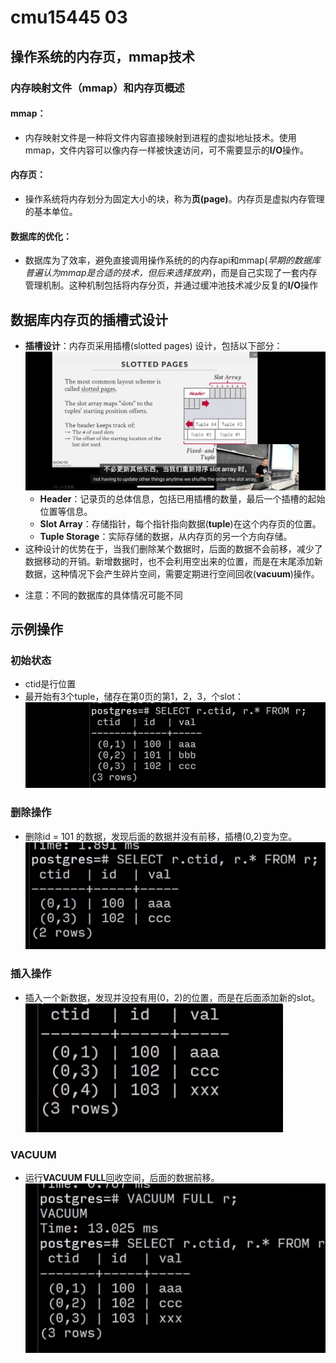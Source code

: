 # cmu15445 03

 ## 操作系统的内存页，mmap技术
 ### 内存映射文件（mmap）和内存页概述
 #### mmap：
 - 内存映射文件是一种将文件内容直接映射到进程的虚拟地址技术。使用mmap，文件内容可以像内存一样被快速访问，可不需要显示的**I/O**操作。
#### 内存页：
  - 操作系统将内存划分为固定大小的块，称为**页(page)**。内存页是虚拟内存管理的基本单位。
#### 数据库的优化：
  - 数据库为了效率，避免直接调用操作系统的的内存api和mmap(*早期的数据库普遍认为mmap是合适的技术，但后来选择放弃*)，而是自己实现了一套内存管理机制。这种机制包括将内存分页，并通过缓冲池技术减少反复的**I/O**操作

## 数据库内存页的插槽式设计
 - **插槽设计**：内存页采用插槽(slotted pages) 设计，包括以下部分：
![](./03%20picture/slot.png)
    - **Header**：记录页的总体信息，包括已用插槽的数量，最后一个插槽的起始位置等信息。
    - **Slot Array**：存储指针，每个指针指向数据(**tuple**)在这个内存页的位置。
    - **Tuple Storage**：实际存储的数据，从内存页的另一个方向存储。
- 这种设计的优势在于，当我们删除某个数据时，后面的数据不会前移，减少了数据移动的开销。新增数据时，也不会利用空出来的位置，而是在末尾添加新数据，这种情况下会产生碎片空间，需要定期进行空间回收(**vacuum**)操作。
* 注意：不同的数据库的具体情况可能不同
## 示例操作
### 初始状态
- ctid是行位置
- 最开始有3个tuple，储存在第0页的第1，2，3，个slot：
![初始状态](./03%20picture/1.png)
### 删除操作
- 删除id = 101 的数据，发现后面的数据并没有前移，插槽(0,2)变为空。
![删除操作](./03%20picture/2.png)
### 插入操作
- 插入一个新数据，发现并没投有用(0，2)的位置，而是在后面添加新的slot。
![插入操作](./03%20picture/3.png)
### VACUUM
- 运行**VACUUM FULL**回收空间，后面的数据前移。
![vacuum](./03%20picture/4.png)

